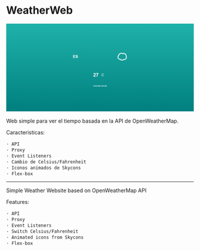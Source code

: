 # WeatherWeb
![Index](Weather_App.png)

Web simple para ver el tiempo basada en la API de OpenWeatherMap.

Caracteristicas:

    · API
    · Proxy
    · Event Listeners
    · Cambio de Celsius/Fahrenheit
    · Iconos animados de Skycons
    · Flex-box

--------------------------------------------------------------------

Simple Weather Website based on OpenWeatherMap API

Features:

    · API
    · Proxy
    · Event Listeners
    · Switch Celsius/Fahrenheit
    · Animated icons from Skycons
    · Flex-box
